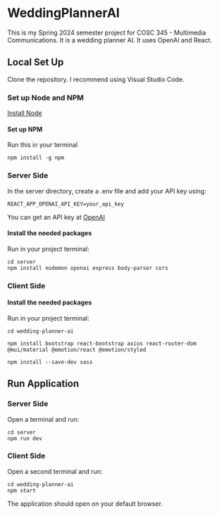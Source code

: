 # WeddingPlannerAI
This is my Spring 2024 semester project for COSC 345 - Multimedia Communications. It is a wedding planner AI. It uses OpenAI and React.

## Local Set Up
Clone the repository.
I recommend using Visual Studio Code.

### Set up Node and NPM

[Install Node](https://nodejs.org/en)

#### Set up NPM
Run this in your terminal
```
npm install -g npm
```

### Server Side
In the server directory, create a .env file and add your API key using:
```
REACT_APP_OPENAI_API_KEY=your_api_key
```
You can get an API key at [OpenAI](https://platform.openai.com/docs/introduction)
#### Install the needed packages
Run in your project terminal:
```
cd server
npm install nodemon openai express body-parser cors
```

### Client Side
#### Install the needed packages
Run in your project terminal:
```
cd wedding-planner-ai
```
```
npm install bootstrap react-bootstrap axios react-router-dom @mui/material @emotion/react @emotion/styled
```
```
npm install --save-dev sass
```

## Run Application
### Server Side
Open a terminal and run:
```
cd server
npm run dev
```
### Client Side
Open a second terminal and run:
```
cd wedding-planner-ai
npm start
```
The application should open on your default browser.
